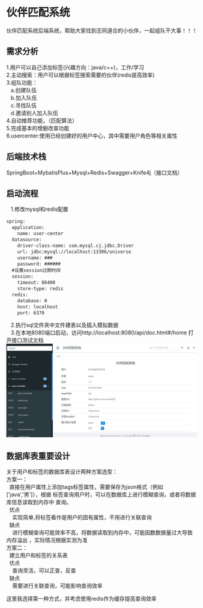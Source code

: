 # 伙伴匹配系统
伙伴匹配系统后端系统，帮助大家找到志同道合的小伙伴，一起组队干大事！！！
## 需求分析
1.用户可以自己添加标签(兴趣方向：java/c++)，工作/学习<br/>
2.主动搜索：用户可以根据标签搜索需要的伙伴(redis提高效率)<br/>
3.组队功能：<br/>
    &nbsp; &nbsp;a.创建队伍<br/>
&nbsp; &nbsp;b.加入队伍<br/>
&nbsp; &nbsp;c.寻找队伍<br/>
&nbsp; &nbsp;d.邀请别人加入队伍<br/>
4.自动推荐功能，（匹配算法）<br/>
5.完成基本的增删改查功能<br/>
6.usercenter:使用已经创建好的用户中心，其中需要用户角色等相关属性<br/>

## 后端技术栈
SpringBoot+MybatisPlus+Mysql+Redis+Swagger+Knife4j（接口文档）<br/>

## 启动流程
&nbsp; &nbsp;1.修改mysql和redis配置
```aidl
spring:
  application:
    name: user-center
  datasource:
    driver-class-name: com.mysql.cj.jdbc.Driver
    url: jdbc:mysql://localhost:13306/universe
    username: ###
    password: ######
  #设置session过期时间
  session:
    timeout: 86400
    store-type: redis
  redis:
    database: 0
    host: localhost
    port: 6379
```
&nbsp; &nbsp;2.执行sql文件夹中文件建表以及插入模拟数据<br>
&nbsp; &nbsp;3.在本地8080端口启动，访问http://localhost:8080/api/doc.html#/home
打开接口测试文档<br>
<img src=".\images\接口文档.jpg">
## 数据库表重要设计
关于用户和标签的数据库表设计两种方案选型：<br/>
方案一：<br>
&nbsp;&nbsp;直接在用户属性上添加tags标签属性，需要保存为json格式（例如['java','男']），根据
标签查询用户时，可以在数据库上进行模糊查询，或者将数据库信息读取到内存中
查询。<br>
&nbsp;&nbsp;优点<br>
&nbsp;&nbsp;&nbsp;&nbsp;实现简单,将标签看作是用户的固有属性，不用进行关联查询<br>
&nbsp;&nbsp;缺点<br>
&nbsp;&nbsp;&nbsp;&nbsp;进行模糊查询可能效率不高，将数据读取到内存中，可能因数数据量过大导致内存溢出
，实际情况根据实测为准<br>
方案二：<br>
&nbsp;&nbsp;建立用户和标签的关系表<br>
&nbsp;&nbsp;优点<br>
&nbsp;&nbsp;&nbsp;&nbsp;查询灵活，可以正查，反查<br>
&nbsp;&nbsp;缺点<br>
&nbsp;&nbsp;&nbsp;&nbsp;需要进行关联查询，可能影响查询效率<br>

这里我选择第一种方式，并考虑使用redis作为缓存提高查询效率

    